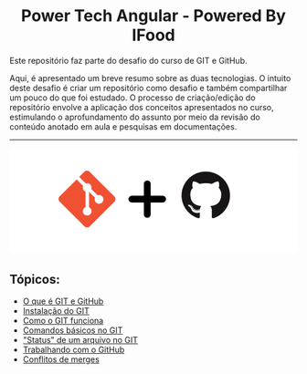 <h1 align="center"> Power Tech Angular - Powered By IFood</h1>

Este repositório faz parte do desafio do curso de GIT e GitHub.

Aqui, é apresentado um breve resumo sobre as duas tecnologias. O intuito deste desafio é criar um repositório como desafio e também compartilhar um pouco do que foi estudado. O processo de criação/edição do repositório envolve a aplicação dos conceitos apresentados no curso, estimulando o aprofundamento do assunto por meio da revisão do conteúdo anotado em aula e pesquisas em documentações. 

___
![logos do git e github](./assets/git-github.png)


## Tópicos:
 - [O que é GIT e GitHub](./subjects/o-que-e-git-github.md)
 - [Instalação do GIT](./subjects/instalacao-git.md)
 - [Como o GIT funciona](./subjects/como-git-funciona.md)
 - [Comandos básicos no GIT](./subjects/comandos-basicos-git.md)
 - ["Status" de um arquivo no GIT](./subjects/status-arquivo-git.md)
 - [Trabalhando com o GitHub](./subjects/trabalhando-github.md)
 - [Conflitos de merges](./subjects/conflito-merges.md)


